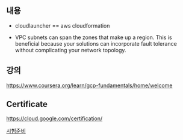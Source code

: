 ## 내용 ##

* cloudlauncher == aws cloudformation 

* VPC subnets can span the zones that make up a region. This is beneficial because your solutions can incorporate fault tolerance without complicating your network topology.
## 강의 ##

https://www.coursera.org/learn/gcp-fundamentals/home/welcome


## Certificate ##

https://cloud.google.com/certification/

[시험준비](https://reoim.tistory.com/entry/Google-Cloud-Certified-Associate-Cloud-Engineer-%ED%9B%84%EA%B8%B0)
